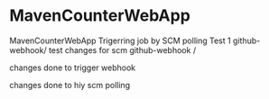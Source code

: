 # MavenCounterWebApp
MavenCounterWebApp
Trigerring job by SCM polling Test 1
github-webhook/
test changes for scm
github-webhook /

changes done to trigger webhook

changes done to hiy scm polling

